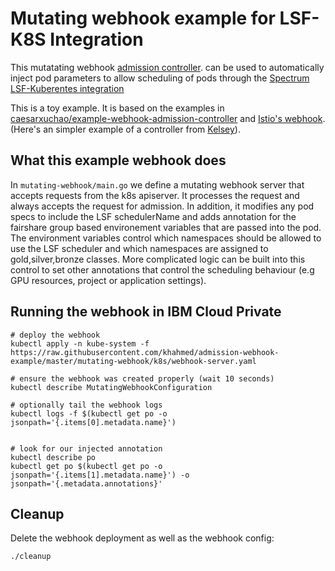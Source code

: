 # Mutating webhook example for LSF-K8S Integration

This mutatating webhook
[admission controller](https://kubernetes.io/docs/admin/admission-controllers).
can be used to automatically inject pod parameters to allow scheduling of pods through the 
[Spectrum LSF-Kuberentes integration ](https://github.com/IBMSpectrumComputing/lsf-kubernetes/)


This is a toy example. It is based on the examples in [caesarxuchao/example-webhook-admission-controller](https://github.com/caesarxuchao/example-webhook-admission-controller) and
[Istio's webhook](https://github.com/istio/istio/blob/master/pilot/pkg/kube/inject/webhook.go).
(Here's an simpler example of a controller from [Kelsey](https://github.com/kelseyhightower/denyenv-validating-admission-webhook)).

## What this example webhook does

In `mutating-webhook/main.go` we define a mutating webhook server that accepts requests from the k8s apiserver.
It processes the request and always accepts the request for admission.
In addition, it modifies any pod specs to include the LSF schedulerName and adds annotation for the fairshare group  based environement variables that are passed into the pod. The environment variables control which namespaces should be allowed to use the LSF scheduler and which namespaces are assigned to gold,silver,bronze classes. More complicated logic can be built into this control to set other annotations that control the scheduling behaviour (e.g GPU resources, project or application settings).


## Running the webhook in  IBM Cloud Private

```
# deploy the webhook
kubectl apply -n kube-system -f https://raw.githubusercontent.com/khahmed/admission-webhook-example/master/mutating-webhook/k8s/webhook-server.yaml 

# ensure the webhook was created properly (wait 10 seconds)
kubectl describe MutatingWebhookConfiguration

# optionally tail the webhook logs
kubectl logs -f $(kubectl get po -o jsonpath='{.items[0].metadata.name}')


# look for our injected annotation
kubectl describe po
kubectl get po $(kubectl get po -o jsonpath='{.items[1].metadata.name}') -o jsonpath='{.metadata.annotations}'
```

## Cleanup
Delete the webhook deployment as well as the webhook config:
```
./cleanup
```

```
